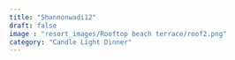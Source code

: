 ```yaml
---
title: "Shannonwadi12"
draft: false
image : "resort_images/Rooftop beach terrace/roof2.png"
category: "Candle Light Dinner"
---
```

